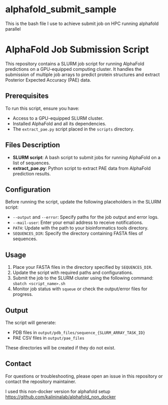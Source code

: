 # alphafold_submit_sample
This is the bash file I use to achieve submit job on HPC running alphafold parallel

# AlphaFold Job Submission Script

This repository contains a SLURM job script for running AlphaFold predictions on a GPU-equipped computing cluster. It handles the submission of multiple job arrays to predict protein structures and extract Posterior Expected Accuracy (PAE) data.

## Prerequisites

To run this script, ensure you have:
- Access to a GPU-equipped SLURM cluster.
- Installed AlphaFold and all its dependencies.
- The `extract_pae.py` script placed in the `scripts` directory.

## Files Description

- **SLURM script**: A bash script to submit jobs for running AlphaFold on a list of sequences.
- **extract_pae.py**: Python script to extract PAE data from AlphaFold prediction results.

## Configuration

Before running the script, update the following placeholders in the SLURM script:
- `--output` and `--error`: Specify paths for the job output and error logs.
- `--mail-user`: Enter your email address to receive notifications.
- `PATH`: Update with the path to your bioinformatics tools directory.
- `SEQUENCES_DIR`: Specify the directory containing FASTA files of sequences.

## Usage

1. Place your FASTA files in the directory specified by `SEQUENCES_DIR`.
2. Update the script with required paths and configurations.
3. Submit the job to the SLURM cluster using the following command:
`sbatch <script_name>.sh`
4. Monitor job status with `squeue` or check the output/error files for progress.

## Output

The script will generate:
- PDB files in `output/pdb_files/sequence_{SLURM_ARRAY_TASK_ID}`
- PAE CSV files in `output/pae_files`

These directories will be created if they do not exist.

## Contact

For questions or troubleshooting, please open an issue in this repository or contact the repository maintainer.

I used this non-docker version for alphafold setup
https://github.com/kalininalab/alphafold_non_docker
